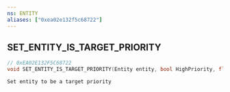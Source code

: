 ```yaml
---
ns: ENTITY
aliases: ["0xea02e132f5c68722"]
---
```

## SET_ENTITY_IS_TARGET_PRIORITY

```c
// 0xEA02E132F5C68722
void SET_ENTITY_IS_TARGET_PRIORITY(Entity entity, bool HighPriority, float fTargetableDistance);
```

```
Set entity to be a target priority
```

